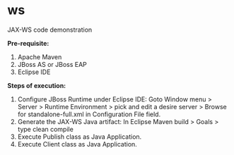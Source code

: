 # ws
JAX-WS code demonstration

<b>Pre-requisite:</b>
<ol>
<li>Apache Maven</li>
<li>JBoss AS or JBoss EAP</li>
<li>Eclipse IDE</li>
</ol>

<b>Steps of execution:</b>
<ol>
<li>Configure JBoss Runtime under Eclipse IDE: Goto Window menu > Server > Runtime Environment > pick and edit a desire server > Browse for standalone-full.xml in Configuration File field.</li>
<li>Generate the JAX-WS Java artifact: In Eclipse Maven build > Goals > type clean compile</li>
<li>Execute Publish class as Java Application.</li>
<li>Execute Client class as Java Application.</li>
</ol>
